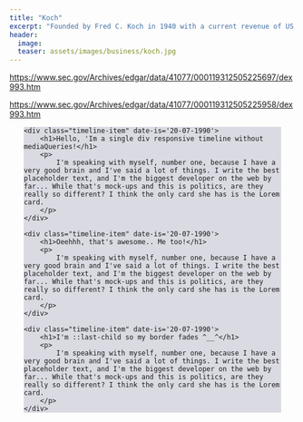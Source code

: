 ```yaml
---
title: "Koch"
excerpt: "Founded by Fred C. Koch in 1940 with a current revenue of ‎US $110 billion (2019)"
header:
  image: 
  teaser: assets/images/business/koch.jpg
---
```


https://www.sec.gov/Archives/edgar/data/41077/000119312505225697/dex993.htm

https://www.sec.gov/Archives/edgar/data/41077/000119312505225958/dex993.htm


<style type="text/css">
  
  .container {
	background-color: #dadae3;
	max-width: 1024px;
	width: 90%;
	margin: 0 auto;
	}

  .timeline-item {
	padding: 3em 2em 2em;
  	position: relative;
	color: rgba(black, .7);
	border-left: 2px solid $border-color;
	
	&::before {
		content: attr(date-is);
		position: absolute;
		left: 2em;
		font-weight: bold;
		top: 1em;
		display: block;
		font-family: 'Roboto', sans-serif;
		font-weight: 700;
		font-size: .785rem;
	}

	&::after {
		width: 10px;
		height: 10px;
		display: block;
		top: 1em;
		position: absolute;
		left: -7px;
		border-radius: 10px;
		content: '';
		border: 2px solid $border-color;
		background: white;
	}

	&:last-child {
		border-image: linear-gradient(
			to bottom,
			$border-color 60%,
			rgba($border-color, 0)) 1 100%;
	}
	}

</style>


<div class="container">
	
	<div class="timeline-item" date-is='20-07-1990'>
		<h1>Hello, 'Im a single div responsive timeline without mediaQueries!</h1>
		<p>
			I'm speaking with myself, number one, because I have a very good brain and I've said a lot of things. I write the best placeholder text, and I'm the biggest developer on the web by far... While that's mock-ups and this is politics, are they really so different? I think the only card she has is the Lorem card.
		</p>
	</div>
	
	<div class="timeline-item" date-is='20-07-1990'>
		<h1>Oeehhh, that's awesome.. Me too!</h1>
		<p>
			I'm speaking with myself, number one, because I have a very good brain and I've said a lot of things. I write the best placeholder text, and I'm the biggest developer on the web by far... While that's mock-ups and this is politics, are they really so different? I think the only card she has is the Lorem card.
		</p>
	</div>
	
	<div class="timeline-item" date-is='20-07-1990'>
		<h1>I'm ::last-child so my border fades ^__^</h1>
		<p>
			I'm speaking with myself, number one, because I have a very good brain and I've said a lot of things. I write the best placeholder text, and I'm the biggest developer on the web by far... While that's mock-ups and this is politics, are they really so different? I think the only card she has is the Lorem card.
		</p>
	</div>
	
</div>